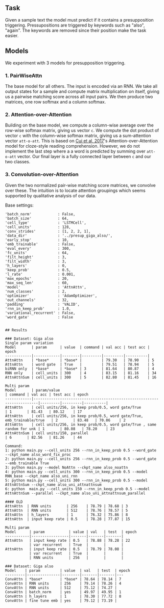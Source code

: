
## Task
Given a sample text the model must predict if it contains a presupposition triggering. Pressupositions are triggered by keywords such as "also", "again". The keywords are removed since their position make the task easier.

## Models
We experiment with 3 models for presupposition triggering.

### 1. PairWiseAttn
The base model for all others. The input is encoded via an RNN.
We take all output states for a sample and compute matrix multiplication on itself,
giving us a pairwise matching score across all input pairs. We then produce two
matrices, one row softmax and a column softmax.

### 2. Attention-over-Attention
Building on the base model, we compute a column-wise average over the row-wise softmax matrix, giving us vector `c`. We compute the dot product of vector `c` with the column-wise softmax matrix, giving us a sum-attention vector `att-o-att`.
This is based on [Cui et al, 2017](https://arxiv.org/pdf/1607.04423.pdf)'s Attention-over-Attention model for cloze-style reading comprehension.
However, we do not implement the last step where a a word is predicted by summing over `att-o-att` vector. Our final layer is a fully connected layer between `c` and our two classes.

### 3. Convolution-over-Attention
Given the two normalized pair-wise matching score matrices, we convolve over these.
The intuition is to locate attention groupings which seems supported by qualitative analysis of our data.

Base settings:
```shell
'batch_norm'            : False,
'batch_size'            : 64,
'cell_type'             : 'LSTMCell',
'cell_units'            : 128,
'conv_strides'          : [1, 2, 2, 1],
'data_dir'              : '../presup_giga_also/',
'early_stop'            : 10,
'emb_trainable'         : False,
'eval_every'            : 300,
'fc_units'              : 64,
'filt_height'           : 3,
'filt_width'            : 3,
'h_layers'              : 0,
'keep_prob'             : 0.5,
'l_rate'                : 0.001,
'max_epochs'            : 20,
'max_seq_len'           : 60,
'model'                 : 'AttnAttn',
'num_classes'           : 2,
'optimizer'             : 'AdamOptimizer',
'out_channels'          : 32,
'padding'               : 'VALID',
'rnn_in_keep_prob'      : 1.0,
'variational_recurrent' : False,
'word_gate'             : False


## Results

### Dataset: Giga also
Single param variation
Model       | param      | value  | command | val acc | test acc | epoch
------------|------------|--------|---------|---------|----------|
AttnAttn    | *base*     | *base* |         | 79.30   | 78.90    | 5
AttnAttn    | word gate  | True   |         | 79.51   | 78.94    | 5
biRNN only  | *base*     | *base* | 3       | 81.64   | 80.87    | 4
RNN only    | cell_units | 300    | 4       | 83.15   | 81.16    | 34
AttnAttnSum | cell_units | 300    | 5       | 82.80   | 81.45    | 16

Multi param
Model       | param/value                                                            | command | val acc | test acc | epoch
------------|------------------------------------------------------------------------|---------|---------|----------|
AttnAttn    | cell units/256, in keep prob/0.5, word gate/True                       | 1       | 81.43   | 80.12    | 17
AttnAttn    | cell units/256, in keep prob/0.5, word gate/True, emb_trainable/true   | 2       | 83.48   | 70.06    | 2
AttnAttn    | cell units/256, in keep prob/0.5, word gate/True , same random for unk | 1       | 80.08   | 78.20    | 23
AttnAttnSum | cell units/150, parallel                                               | 6       | 82.56   | 81.26    | 44

Command:
1: python main.py --cell_units 256 --rnn_in_keep_prob 0.5 --word_gate --ckpt_name also_word_fix_proc
2: python main.py --cell_units 256 --rnn_in_keep_prob 0.5 --word_gate --emb_trainable True
3: python main.py --model NoAttn --ckpt_name also_noattn
4: python main.py --cell_units 300 --rnn_in_keep_prob 0.5 --model RNN_base --ckpt_name also_uni_rnn
5: python main.py --cell_units 300 --rnn_in_keep_prob 0.5 --model AttnAttnSum --ckpt_name also_uni_attnattnsum
6: python  main.py --cell_units 150 --rnn_in_keep_prob 0.5 --model AttnAttnSum --parallel --ckpt_name also_uni_attnattnsum_parallel

#### OLD
AttnAttn  | RNN units       | 256    | 78.79 | 78.68 | 3
AttnAttn  | RNN units       | 512    | 78.76 | 78.57 | 5
AttnAttn  | h_layers        | 1      | 76.32 | 75.86 | 8
AttnAttn  | input keep rate | 0.5    | 78.28 | 77.87 | 15

Multi param
Model      | param           | value | val   | test  | epoch
-----------|-----------------|-------|-------|-------|
AttnAttn   | input keep rate | 0.5   | 78.88 | 78.28 | 22
           | var recurrent   | True  |       |       |
AttnAttn   | input keep rate | 0.5   | 78.79 | 78.08 |
           | var recurrent   | True  |       |       |
           | RNN units       | 256   |       |       |

### Dataset: Giga also
Model    | param         | value  | val   | test  | epoch
---------|---------------|--------|-------|-------|---
ConvAttn | *base*        | *base* | 78.64 | 78.14 | 7
ConvAttn | RNN units     | 256    | 79.14 | 78.26 | 4
ConvAttn | RNN units     | 512    | 75.12 | 74.27 |
ConvAttn | batch_norm    | yes    | 49.97 | 49.95 | 1
ConvAttn | h_layers      | 1      | 78.30 | 77.72 | 8
ConvAttn | fine tune emb | yes    | 79.12 | 73.19 |


